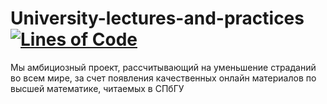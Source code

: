 # University-lectures-and-practices [![Lines of Code](https://tokei.rs/b1/github/KostinP/University-lectures-and-practices)](https://github.com/KostinP/University-lectures-and-practices)
Мы амбициозный проект, рассчитывающий на уменьшение страданий во всем мире, за счет появления качественных онлайн материалов по высшей математике, читаемых в СПбГУ
